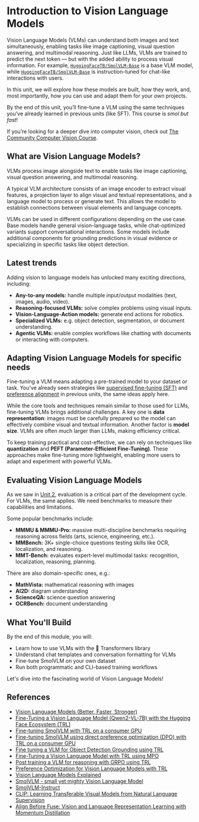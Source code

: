 # Introduction to Vision Language Models

Vision Language Models (VLMs) can understand both images and text simultaneously, enabling tasks like image captioning, visual question answering, and multimodal reasoning. Just like LLMs, VLMs are trained to predict the next token — but with the added ability to process visual information. For example, [`HuggingFaceTB/SmolVLM-Base`](https://huggingface.co/HuggingFaceTB/SmolVLM-Base) is a base VLM model, while [`HuggingFaceTB/SmolVLM-Base`](https://huggingface.co/HuggingFaceTB/SmolVLM-Base) is instruction-tuned for chat-like interactions with users.

In this unit, we will explore how these models are built, how they work, and, most importantly, how you can use and adapt them for your own projects.

<Tip>  

By the end of this unit, you’ll fine-tune a VLM using the same techniques you’ve already learned in previous units (like SFT). This course is *smol but fast*!

If you’re looking for a deeper dive into computer vision, check out [The Community Computer Vision Course](https://huggingface.co/learn/computer-vision-course).  

</Tip>

## What are Vision Language Models?

VLMs process image alongside text to enable tasks like image captioning, visual question answering, and multimodal reasoning.  

A typical VLM architecture consists of an image encoder to extract visual features, a projection layer to align visual and textual representations, and a language model to process or generate text. This allows the model to establish connections between visual elements and language concepts.

VLMs can be used in different configurations depending on the use case. Base models handle general vision-language tasks, while chat-optimized variants support conversational interactions. Some models include additional components for grounding predictions in visual evidence or specializing in specific tasks like object detection.

## Latest trends

Adding vision to language models has unlocked many exciting directions, including:

- **Any-to-any models:** handle multiple input/output modalities (text, images, audio, video).
- **Reasoning-focused VLMs:** solve complex problems using visual inputs.
- **Vision-Language-Action models:** generate end actions for robotics.
- **Specialized VLMs:** e.g. object detection, segmentation, or document understanding.
- **Agentic VLMs:** enable complex workflows like chatting with documents or interacting with computers.

## Adapting Vision Language Models for specific needs

Fine-tuning a VLM means adapting a pre-trained model to your dataset or task. You’ve already seen strategies like [supervised fine-tuning (SFT)](../unit1/1) and [preference alignment](../unit2/1) in previous units, the same ideas apply here.

While the core tools and techniques remain similar to those used for LLMs, fine-tuning VLMs brings additional challenges. A key one is **data representation**: images must be carefully prepared so the model can effectively combine visual and textual information. Another factor is **model size**. VLMs are often much larger than LLMs, making efficiency critical.  

To keep training practical and cost-effective, we can rely on techniques like **quantization** and **PEFT (Parameter-Efficient Fine-Tuning)**. These approaches make fine-tuning more lightweight, enabling more users to adapt and experiment with powerful VLMs.

## Evaluating Vision Language Models

As we saw in [Unit 2](../unit2/1), evaluation is a critical part of the development cycle. For VLMs, the same applies. We need benchmarks to measure their capabilities and limitations.

Some popular benchmarks include:

- **MMMU & MMMU-Pro:** massive multi-discipline benchmarks requiring reasoning across fields (arts, science, engineering, etc.).  
- **MMBench:** 3K+ single-choice questions testing skills like OCR, localization, and reasoning.  
- **MMT-Bench:** evaluates expert-level multimodal tasks: recognition, localization, reasoning, planning.  

There are also domain-specific ones, e.g.:

- **MathVista:** mathematical reasoning with images  
- **AI2D:** diagram understanding  
- **ScienceQA:** science question answering  
- **OCRBench:** document understanding  

## What You'll Build

By the end of this module, you will:
- Learn how to use VLMs with the 🤗 Transformers library
- Understand chat templates and conversation formatting for VLMs
- Fine-tune SmolVLM on your own dataset
- Run both programmatic and CLI-based training workflows

Let's dive into the fascinating world of Vision Language Models!

## References

- [Vision Language Models (Better, Faster, Stronger)](https://huggingface.co/blog/vlms-2025)
- [Fine-Tuning a Vision Language Model (Qwen2-VL-7B) with the Hugging Face Ecosystem (TRL)](https://huggingface.co/learn/cookbook/fine_tuning_vlm_trl)
- [Fine-tuning SmolVLM with TRL on a consumer GPU
](https://huggingface.co/learn/cookbook/fine_tuning_smol_vlm_sft_trl)  
- [Fine-tuning SmolVLM using direct preference optimization (DPO) with TRL on a consumer GPU](https://huggingface.co/learn/cookbook/fine_tuning_vlm_dpo_smolvlm_instruct)
- [Fine tuning a VLM for Object Detection Grounding using TRL](https://huggingface.co/learn/cookbook/fine_tuning_vlm_object_detection_grounding)
- [Fine-Tuning a Vision Language Model with TRL using MPO](https://huggingface.co/learn/cookbook/fine_tuning_vlm_mpo)
- [Post training a VLM for reasoning with GRPO using TRL](https://huggingface.co/learn/cookbook/fine_tuning_vlm_grpo_trl)
- [Preference Optimization for Vision Language Models with TRL](https://huggingface.co/blog/dpo_vlm)
- [Vision Language Models Explained](https://huggingface.co/blog/vlms)
- [SmolVLM - small yet mighty Vision Language Model](https://huggingface.co/blog/smolvlm)  
- [SmolVLM-Instruct](https://huggingface.co/HuggingFaceTB/SmolVLM-Instruct)
- [CLIP: Learning Transferable Visual Models from Natural Language Supervision](https://arxiv.org/abs/2103.00020)  
- [Align Before Fuse: Vision and Language Representation Learning with Momentum Distillation](https://arxiv.org/abs/2107.07651)  